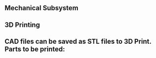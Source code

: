 ## Mechanical Subsystem

## 3D Printing

CAD files can be saved as STL files to 3D Print.
Parts to be printed:
- 
